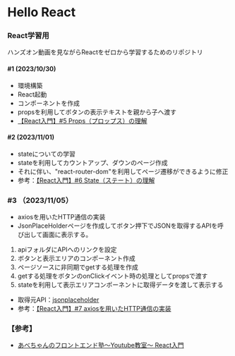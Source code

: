 # Hello React
### React学習用

ハンズオン動画を見ながらReactをゼロから学習するためのリポジトリ

#### #1 (2023/10/30)
* 環境構築
* React起動
* コンポーネントを作成
* propsを利用してボタンの表示テキストを親から子へ渡す
* [【React入門】#5 Props（プロップス）の理解](https://youtu.be/mT6EKxs-ACA?si=UD93Y7gFsR0s2XLg)

#### #2 (2023/11/01)
* stateについての学習
* stateを利用してカウントアップ、ダウンのページ作成
* それに伴い、"react-router-dom"を利用してページ遷移ができるように修正
* 参考：[【React入門】#6 State（ステート）の理解](https://youtu.be/ykiCPXF4bzU?si=2JVrq7QTLIfinU5C)

### #3 （2023/11/05）
* axiosを用いたHTTP通信の実装
* JsonPlaceHolderページを作成してボタン押下でJSONを取得するAPIを呼び出して画面に表示する。
1. apiフォルダにAPIへのリンクを設定
2. ボタンと表示エリアのコンポーネント作成
3. ページソースに非同期でgetする処理を作成
4. getする処理をボタンのonClickイベント時の処理としてpropsで渡す
5. stateを利用して表示エリアコンポーネントに取得データを渡して表示する
* 取得元API：[jsonplaceholder](https://jsonplaceholder.typicode.com)
* 参考：[【React入門】#7 axiosを用いたHTTP通信の実装](https://youtu.be/tPK0nDpnu98?si=LIT2II_PI_UO0bpw)


### 【参考】

* [あべちゃんのフロントエンド塾〜Youtube教室〜 React入門](https://youtube.com/playlist?list=PLtbitg0evatiDrOncn51ku2mD1LGve-_h&si=d9Df6X_JHlHAQmgg)
  

